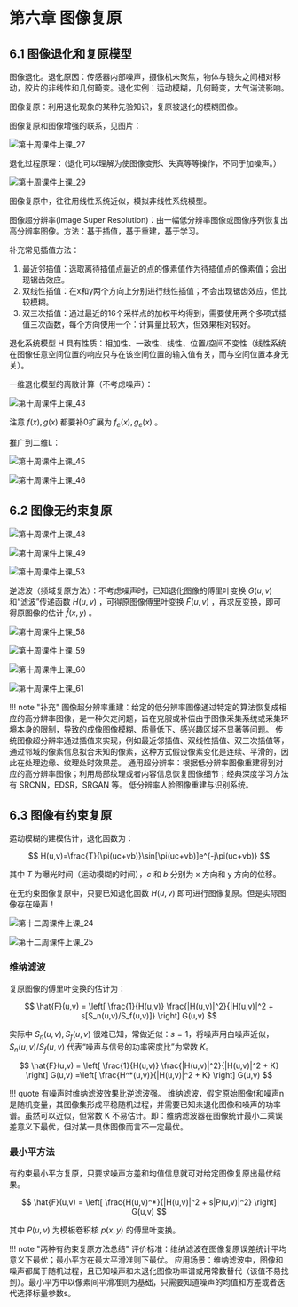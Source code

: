 # 第六章 图像复原

## 6.1 图像退化和复原模型

图像退化。退化原因：传感器内部噪声，摄像机未聚焦，物体与镜头之间相对移动，胶片的非线性和几何畸变。退化实例：运动模糊，几何畸变，大气湍流影响。

图像复原：利用退化现象的某种先验知识，复原被退化的模糊图像。

图像复原和图像增强的联系，见图片：

![第十周课件上课_27](https://cdn.jsdelivr.net/gh/DerrickMarcus/picgo_image/images/第十周课件上课_27.png)

退化过程原理：（退化可以理解为使图像变形、失真等等操作，不同于加噪声。）

![第十周课件上课_29](https://cdn.jsdelivr.net/gh/DerrickMarcus/picgo_image/images/第十周课件上课_29.png)

图像复原中，往往用线性系统近似，模拟非线性系统模型。

图像超分辨率(Image Super Resolution)：由一幅低分辨率图像或图像序列恢复出高分辨率图像。方法：基于插值，基于重建，基于学习。

补充常见插值方法：

1. 最近邻插值：选取离待插值点最近的点的像素值作为待插值点的像素值；会出现锯齿效应。
2. 双线性插值：在x和y两个方向上分别进行线性插值；不会出现锯齿效应，但比较模糊。
3. 双三次插值：通过最近的16个采样点的加权平均得到，需要使用两个多项式插值三次函数，每个方向使用一个：计算量比较大，但效果相对较好。

退化系统模型 H 具有性质：相加性、一致性、线性、位置/空间不变性（线性系统在图像任意空间位置的响应只与在该空间位置的输入值有关，而与空间位置本身无关）。

一维退化模型的离散计算（不考虑噪声）：

![第十周课件上课_43](https://cdn.jsdelivr.net/gh/DerrickMarcus/picgo_image/images/第十周课件上课_43.png)

注意 $f(x),g(x)$ 都要补0扩展为 $f_e(x),g_e(x)$ 。

推广到二维L：

![第十周课件上课_45](https://cdn.jsdelivr.net/gh/DerrickMarcus/picgo_image/images/第十周课件上课_45.png)

![第十周课件上课_46](https://cdn.jsdelivr.net/gh/DerrickMarcus/picgo_image/images/第十周课件上课_46.png)

## 6.2 图像无约束复原

![第十周课件上课_48](https://cdn.jsdelivr.net/gh/DerrickMarcus/picgo_image/images/第十周课件上课_48.png)

![第十周课件上课_49](https://cdn.jsdelivr.net/gh/DerrickMarcus/picgo_image/images/第十周课件上课_49.png)

![第十周课件上课_53](https://cdn.jsdelivr.net/gh/DerrickMarcus/picgo_image/images/第十周课件上课_53.png)

逆滤波（频域复原方法）：不考虑噪声时，已知退化图像的傅里叶变换 $G(u,v)$ 和“滤波”传递函数 $H(u,v)$ ，可得原图像傅里叶变换 $\hat{F}(u,v)$ ，再求反变换，即可得原图像的估计 $\hat{f}(x,y)$ 。

![第十周课件上课_58](https://cdn.jsdelivr.net/gh/DerrickMarcus/picgo_image/images/第十周课件上课_58.png)

![第十周课件上课_59](https://cdn.jsdelivr.net/gh/DerrickMarcus/picgo_image/images/第十周课件上课_59.png)

![第十周课件上课_60](https://cdn.jsdelivr.net/gh/DerrickMarcus/picgo_image/images/第十周课件上课_60.png)

![第十周课件上课_61](https://cdn.jsdelivr.net/gh/DerrickMarcus/picgo_image/images/第十周课件上课_61.png)

!!! note "补充"
    图像超分辨率重建：给定的低分辨率图像通过特定的算法恢复成相应的高分辨率图像，是一种欠定问题，旨在克服或补偿由于图像采集系统或采集环境本身的限制，导致的成像图像模糊、质量低下、感兴趣区域不显著等问题。
    传统图像超分辨率通过插值来实现，例如最近邻插值、双线性插值、双三次插值等，通过邻域的像素信息拟合未知的像素，这种方式假设像素变化是连续、平滑的，因此在处理边缘、纹理处时效果差。
    通用超分辨率：根据低分辨率图像重建得到对应的高分辨率图像；利用局部纹理或者内容信息恢复图像细节；经典深度学习方法有 SRCNN，EDSR，SRGAN 等。
    低分辨率人脸图像重建与识别系统。

## 6.3 图像有约束复原

运动模糊的建模估计，退化函数为：

$$
H(u,v)=\frac{T}{\pi(uc+vb)}\sin[\pi(uc+vb)]e^{-j\pi(uc+vb)}
$$

其中 $T$ 为曝光时间（运动模糊的时间），$c$ 和 $b$ 分别为 x 方向和 y 方向的位移。

在无约束图像复原中，只要已知退化函数 $H(u,v)$ 即可进行图像复原。但是实际图像存在噪声！

![第十二周课件上课_24](https://cdn.jsdelivr.net/gh/DerrickMarcus/picgo-image/images/第十二周课件上课_24.png)

![第十二周课件上课_25](https://cdn.jsdelivr.net/gh/DerrickMarcus/picgo-image/images/第十二周课件上课_25.png)

### 维纳滤波

复原图像的傅里叶变换的估计为：

$$
\hat{F}(u,v) = \left[ \frac{1}{H(u,v)} \frac{|H(u,v)|^2}{|H(u,v)|^2 + s[S_n(u,v)/S_f(u,v)]} \right] G(u,v)
$$

实际中 $S_n(u,v),S_f(u,v)$ 很难已知，常做近似：$s=1$，将噪声用白噪声近似，$S_n(u,v)/S_f(u,v)$ 代表“噪声与信号的功率密度比”为常数 $K$。

$$
\hat{F}(u,v) = \left[ \frac{1}{H(u,v)} \frac{|H(u,v)|^2}{|H(u,v)|^2 + K} \right] G(u,v)
=\left[ \frac{H^*(u,v)}{|H(u,v)|^2 + K} \right] G(u,v)
$$

!!! quote
    有噪声时维纳滤波效果比逆滤波强。
    维纳滤波，假定原始图像f和噪声n是随机变量，其图像集形成平稳随机过程，并需要已知未退化图像和噪声的功率谱。虽然可以近似，但常数 K 不易估计。即：维纳滤波器在图像统计最小二乘误差意义下最优，但对某一具体图像而言不一定最优。

### 最小平方法

有约束最小平方复原，只要求噪声方差和均值信息就可对给定图像复原出最优结果。

$$
\hat{F}(u,v) = \left[ \frac{H(u,v)^*}{|H(u,v)|^2 + s|P(u,v)|^2} \right] G(u,v)
$$

其中 $P(u,v)$ 为模板卷积核 $p(x,y)$ 的傅里叶变换。

!!! note "两种有约束复原方法总结"
    评价标准：维纳滤波在图像复原误差统计平均意义下最优；最小平方在最大平滑准则下最优。
    应用场景：维纳滤波中，图像和噪声都属于随机过程，且已知噪声和未退化图像功率谱或用常数替代（该值不易找到）。最小平方中以像素间平滑准则为基础，只需要知道噪声的均值和方差或者迭代选择标量参数s。

